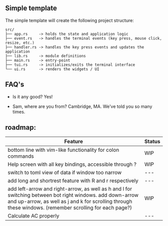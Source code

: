 ## Simple template


The simple template will create the following project structure:

```text
src/
├── app.rs     -> holds the state and application logic
├── event.rs   -> handles the terminal events (key press, mouse click, resize, etc.)
├── handler.rs -> handles the key press events and updates the application
├── lib.rs     -> module definitions
├── main.rs    -> entry-point
├── tui.rs     -> initializes/exits the terminal interface
└── ui.rs      -> renders the widgets / UI
```

## FAQ's

- Is it any good?
  Yes!

- Sam, where are you from?
  Cambridge, MA. We've told you so many times.

## roadmap:
| Feature                                                      | Status |
| ------------------------------------------------------------ | ------ |
| bottom line with vim-like functionality for colon commands   | WIP    |
| Help screen with all key bindings, accessible through ?      | WIP    |
| switch to toml view of data if window too narrow             | ---    |
| add long and shortrest feature with R and r respectively     | ---    |
| add left-arrow and right-arrow, as well as h and l for switching between bot right windows. add down-arrow and up-arrow, as well as j and k for scrolling through these windows. (remember scrolling for each page?) | WIP    |
| Calculate AC properly                                        | ---    |

